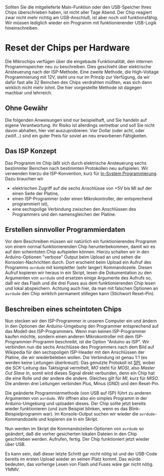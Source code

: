 
Sollten Sie die mitgelieferte Main-Funktion oder den USB-Speicher Ihres Chips
überschrieben haben, ist nicht aller Tage Abend.
Der Chip reagiert zwar nicht mehr richtig am USB-Anschluß, ist aber noch voll
funktionsfähig.  Wir müssen lediglich wieder ein Programm mit funktionierender
USB-Logik hineinschreiben.

# Reset der Chips per Hardware

Die Mikrochips verfügen über die eingebaute Funktionalität, den internen
Programmspeicher neu zu beschreiben.  Dies geschieht über elektrische
Ansteuerung nach der ISP-Methode.  Eine zweite Methode, die High-Voltage
Programmierung mit 12V, steht uns nur im Prinzip zur Verfügung, da wir dafür
fast alle 32 Beinchen des Chips verdrahten müßten, was sich dann wirklich nicht
mehr lohnt.  Die hier vorgestellte Methode ist dagegen machbar und lehrreich.

## Ohne Gewähr

Die folgenden Anweisungen sind nur beispielhaft, und Sie handeln auf eigene
Verantwortung.  Ihr Risiko ist allerdings vertretbar und soll Sie nicht davon
abhalten, hier viel auszuprobieren:  Vier Dollar (oder acht, oder zwölf...)
sind ein guter Preis für soviel an neu erworbenen Fähigkeiten.

## Das ISP Konzept

Das Programm im Chip läßt sich durch elektrische Ansteuerung sechs bestimmter
Beinchen nach bestimmten Protokollen neu aufspielen.  Wir verwenden hierzu die
ISP-Konvention, kurz für
[In-System Programmierung](https://de.wikipedia.org/wiki/In-System-Programmierung).
Dazu brauchen wir

 - elektrischen Zugriff auf die sechs Anschlüsse von +5V bis MI auf der einen
   Seite der Platine,
 - einen ISP-Programmer (oder einen Mikrokontroller, der entsprechend
   programmiert ist),
 - eine sechspolige Verbindung zwischen den Anschlüssen des Programmers und den
   namensgleichen der Platine.

## Erstellen sinnvoller Programmierdaten

Vor dem Beschreiben müssen wir natürlich ein funktionierendes Programm von
einem normal funktionierenden Chip herunterbekommen, damit wir es auf den
scheintoten Chip aufspielen können.  Hierzu schalten wir in den
Arduino-Optionen "verbose" Output beim Upload an und sehen die
Konsolen-Nachrichten durch.  Dort erscheint beim Upload ein Aufruf des
Programms `avrdude` mit kompletter (sehr langer) Kommandozeile.  Diesen Aufruf
kopieren wir heraus in ein Skript, lesen die Dokumentation zu den Argumenten
von `avrdude` und ersetzen einige Argumente des Aufrufs so, daß wir das Flash
und die drei Fuses aus dem funktionierenden Chip lesen und lokal abspeichern.
Achtung auch hier, da man mit falschen Optionen an `avrdude` den Chip
*wirklich* permanent stillegen kann (Stichwort Reset-Pin).

## Beschreiben eines scheintoten Chips

Nun stecken wir den ISP-Programmer in unseren Computer ein und ändern in den
Optionen der Arduino-Umgebung den Programmer entsprechend auf das Modell des
ISP-Programmers.  Wenn man keinen ISP-Programmer kaufen möchte, sondern einen
anderen Mikrokontroller mit dem ISP-Programmier-Programm beschreibt, ist die
Option "Arduino as ISP".
Wir verbinden nun die sechs Anschlüsse des Programmers nach dem Bild auf
Wikipedia für den sechspoligen ISP-Header mit den Anschlüssen der Platine, die
wir wiederbeleben wollen.  Die Verbindung ist genau 1:1 (es werden keine
Leitungen überkreuzt):
Das genutzte Protokoll ist
[SPI](https://de.wikipedia.org/wiki/Serial_Peripheral_Interface),
wobei die *SCK*-Leitung das Taktsignal vermittelt, *MO* steht für *MOSI*, also
*Master Out Slave In*, somit wird dieses Signal direkt verbunden, denn ein Chip
hat die eine Rolle und der andere die andere.  Gleiches gilt für *MI*, kurz für
*MISO*.  Die anderen drei Leitungen verbinden Plus, Minus (*GND*) und den
Reset-Pin.

Die geänderte Programmiermethode (von USB auf ISP) führt zu anderen Argumenten
von `avrdude`.  Wir öffnen also ein simples Programm in der Arduino-Umgebung und
uploaden dieses.  Der Chip sollte jetzt bereits wieder funktionieren (und zum
Beispiel blinken, wenn es das Blink-Beispielprogramm war).  Im Konsole-Output
suchen wir wieder die `avrdude`-Kommandozeile und kopieren sie in ein Skript.

Nun werden im Skript die Kommandozeilen-Optionen von `avrdude` so geändert, daß
die vorher gesicherten lokalen Dateien in den Chip geschrieben werden.
Aufrufen, fertig.  Der Chip funktioniert jetzt wieder über USB.

Es kann sein, daß dieser letzte Schritt gar nicht nötig ist und der USB-Code
bereits im ersten Upload wieder an seinen Platz kommt.  Das würde bedeuten, das
vorherige Lesen von Flash und Fuses wäre gar nicht nötig.  YMMV.
